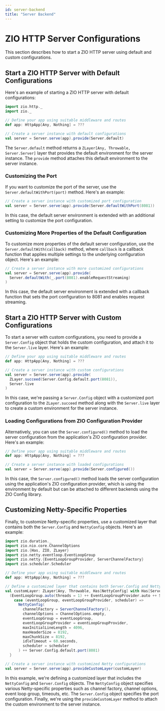 ```yaml
---
id: server-backend
title: "Server Backend"
---
```


# ZIO HTTP Server Configurations

This section describes how to start a ZIO HTTP server using default and custom configurations.

## Start a ZIO HTTP Server with Default Configurations

Here's an example of starting a ZIO HTTP server with default configurations:

```scala
import zio.http._
import zio._

// Define your app using suitable middleware and routes
def app: HttpApp[Any, Nothing] = ???

// Create a server instance with default configurations
val server = Server.serve(app).provide(Server.default)
```

The `Server.default` method returns a `ZLayer[Any, Throwable, Server.Server]` layer that provides the default environment for the server instance. The `provide` method attaches this default environment to the server instance.

### Customizing the Port

If you want to customize the port of the server, use the `Server.defaultWithPort(port)` method. Here's an example:

```scala
// Create a server instance with customized port configuration
val server = Server.serve(app).provide(Server.defaultWithPort(8081))
```

In this case, the default server environment is extended with an additional setting to customize the port configuration.

### Customizing More Properties of the Default Configuration

To customize more properties of the default server configuration, use the `Server.defaultWith(callback)` method, where `callback` is a callback function that applies multiple settings to the underlying configuration object. Here's an example:

```scala
// Create a server instance with more customized configurations
val server = Server.serve(app).provide(
  Server.defaultWith(_.port(8081).enableRequestStreaming)
)
```

In this case, the default server environment is extended with a callback function that sets the port configuration to 8081 and enables request streaming.

## Start a ZIO HTTP Server with Custom Configurations

To start a server with custom configurations, you need to provide a `Server.Config` object that holds the custom configuration, and attach it to the `Server.live` layer. Here's an example:

```scala
// Define your app using suitable middleware and routes
def app: HttpApp[Any, Nothing] = ???

// Create a server instance with custom configurations
val server = Server.serve(app).provide(
  ZLayer.succeed(Server.Config.default.port(8081)),
  Server.live
)
```

In this case, we're passing a `Server.Config` object with a customized port configuration to the `ZLayer.succeed` method along with the `Server.live` layer to create a custom environment for the server instance.

### Loading Configurations from ZIO Configuration Provider

Alternatively, you can use the `Server.configured()` method to load the server configuration from the application's ZIO configuration provider. Here's an example:

```scala
// Define your app using suitable middleware and routes
def app: HttpApp[Any, Nothing] = ???

// Create a server instance with loaded configurations
val server = Server.serve(app).provide(Server.configured())
```

In this case, the `Server.configured()` method loads the server configuration using the application's ZIO configuration provider, which is using the environment by default but can be attached to different backends using the ZIO Config library.

## Customizing Netty-Specific Properties

Finally, to customize Netty-specific properties, use a customized layer that contains both the `Server.Config` and `NettyConfig` objects. Here's an example:

```scala
import zio.duration._
import zio.nio.core.ChannelOptions
import zio.{Has, ZIO, ZLayer}
import zio.netty.eventloop.EventLoopGroup
import zio.netty.{EventLoopGroupProvider, ServerChannelFactory}
import zio.scheduler.Scheduler

// Define your app using suitable middleware and routes
def app: HttpApp[Any, Nothing] = ???

// Define a customized layer that contains both Server.Config and NettyConfig objects
val customLayer: ZLayer[Any, Throwable, Has[NettyConfig] with Has[Server.Config]] =
  (EventLoopGroup.auto(threads = 1) ++ EventLoopGroupProvider.auto ++ Scheduler.live).map {
    case (eventLoopGroup, eventLoopGroupProvider, scheduler) =>
      NettyConfig(
        channelFactory = ServerChannelFactory(),
        channelOptions = ChannelOptions.empty,
        eventLoopGroup = eventLoopGroup,
        eventLoopGroupProvider = eventLoopGroupProvider,
        maxInitialLineLength = 4096,
        maxHeaderSize = 8192,
        maxChunkSize = 8192,
        idleTimeout = 60.seconds,
        scheduler = scheduler
      ) ++ Server.Config.default.port(8081)
  }

// Create a server instance with customized Netty configurations
val server = Server.serve(app).provideCustomLayer(customLayer)
```

In this example, we're defining a customized layer that includes the `NettyConfig` and `Server.Config` objects. The `NettyConfig` object specifies various Netty-specific properties such as channel factory, channel options, event loop group, timeouts, etc. The `Server.Config` object specifies the port configuration. Finally, we're using the `provideCustomLayer` method to attach the custom environment to the server instance.